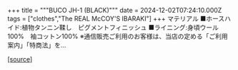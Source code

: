 +++
title = """BUCO JH-1 (BLACK)"""
date = 2024-12-02T07:24:10.000Z
tags = ["clothes","The REAL McCOY'S IBARAKI"]
+++
マテリアル ■ホースハイド:植物タンニン鞣し　ピグメントフィニッシュ ■ライニング:身頃ウール100%　袖コットン100% ※通信販売ご利用のお客様は、当店の定める「ご利用案内」「特商法」を...

[[source]](https://the-realmccoys.ocnk.net/product/834)
